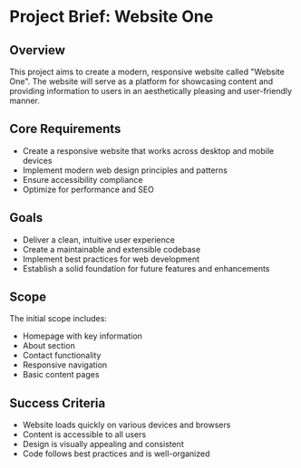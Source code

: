 # Project Brief: Website One

## Overview
This project aims to create a modern, responsive website called "Website One". The website will serve as a platform for showcasing content and providing information to users in an aesthetically pleasing and user-friendly manner.

## Core Requirements
- Create a responsive website that works across desktop and mobile devices
- Implement modern web design principles and patterns
- Ensure accessibility compliance
- Optimize for performance and SEO

## Goals
- Deliver a clean, intuitive user experience
- Create a maintainable and extensible codebase
- Implement best practices for web development
- Establish a solid foundation for future features and enhancements

## Scope
The initial scope includes:
- Homepage with key information
- About section
- Contact functionality
- Responsive navigation
- Basic content pages

## Success Criteria
- Website loads quickly on various devices and browsers
- Content is accessible to all users
- Design is visually appealing and consistent
- Code follows best practices and is well-organized 